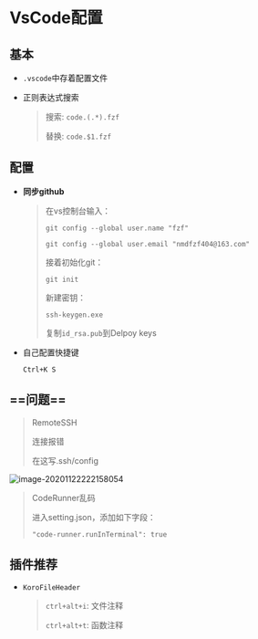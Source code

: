 <!-- 
title: VsCode
sort: 
--> 
# VsCode配置

## 基本

- `.vscode`中存着配置文件

- 正则表达式搜索

  > 搜索: `code.(.*).fzf`
  >
  > 替换:  `code.$1.fzf`

## 配置

- **同步github**

  > 在vs控制台输入：
  >
  > `git config --global user.name "fzf"`
  >
  > `git config --global user.email "nmdfzf404@163.com"`
  >
  > 接着初始化git：
  >
  > `git init`
  >
  > 新建密钥：
  >
  > `ssh-keygen.exe`
  >
  > 复制`id_rsa.pub`到Delpoy keys

- 自己配置快捷键

  `Ctrl+K S`

## ==问题==

> RemoteSSH
>
> 连接报错
>
> 在这写.ssh/config

![image-20201122222158054](https://gitee.com//nmdfzf404/Image-hosting/raw/master/2020/image-20201122222158054.png)

> CodeRunner乱码
>
> 进入setting.json，添加如下字段：
>
> `"code-runner.runInTerminal": true`

## 插件推荐

- `KoroFileHeader`

  > `ctrl+alt+i`: 文件注释
  >
  > `ctrl+alt+t`: 函数注释
